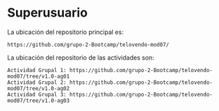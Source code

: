 # Superusuario

La ubicación del repositorio principal es:

    https://github.com/grupo-2-Bootcamp/telovendo-mod07/

La ubicación del repositorio de las actividades son:

    Actividad Grupal 1: https://github.com/grupo-2-Bootcamp/telovendo-mod07/tree/v1.0-ag01
    Actividad Grupal 2: https://github.com/grupo-2-Bootcamp/telovendo-mod07/tree/v1.0-ag02
    Actividad Grupal 3: https://github.com/grupo-2-Bootcamp/telovendo-mod07/tree/v1.0-ag03

